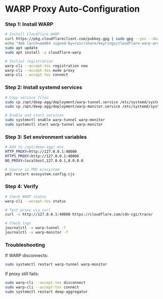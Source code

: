 # WARP Proxy Auto-Configuration

### Step 1: Install WARP
```bash
# Install Cloudflare WARP
curl https://pkg.cloudflareclient.com/pubkey.gpg | sudo gpg --yes --dearmor --output /usr/share/keyrings/cloudflare-warp-archive-keyring.gpg
echo "deb [arch=amd64 signed-by=/usr/share/keyrings/cloudflare-warp-archive-keyring.gpg] https://pkg.cloudflareclient.com/ $(lsb_release -cs) main" | sudo tee /etc/apt/sources.list.d/cloudflare-client.list
sudo apt update
sudo apt install -y cloudflare-warp

# Initial registration
warp-cli --accept-tos registration new
warp-cli --accept-tos mode proxy
warp-cli --accept-tos connect
```

### Step 2: Install systemd services
```bash
# Copy service files
sudo cp /opt/deep-agg/deployment/warp-tunnel.service /etc/systemd/system/
sudo cp /opt/deep-agg/deployment/warp-monitor.service /etc/systemd/system/

# Enable and start services
sudo systemctl enable warp-tunnel warp-monitor
sudo systemctl start warp-tunnel warp-monitor
```

### Step 3: Set environment variables
```bash
# Add to /opt/deep-agg/.env
HTTP_PROXY=http://127.0.0.1:40000
HTTPS_PROXY=http://127.0.0.1:40000
NO_PROXY=localhost,127.0.0.1,0.0.0.0

# Source in PM2 ecosystem
pm2 restart ecosystem.config.cjs
```

### Step 4: Verify
```bash
# Check WARP status
warp-cli --accept-tos status

# Test proxy via curl
curl -x http://127.0.0.1:40000 https://cloudflare.com/cdn-cgi/trace/

# Check logs
journalctl -u warp-tunnel -f
journalctl -u warp-monitor -f
```

### Troubleshooting

If WARP disconnects:
```bash
sudo systemctl restart warp-tunnel warp-monitor
```

If proxy still fails:
```bash
sudo warp-cli --accept-tos disconnect
sudo warp-cli --accept-tos connect
sudo systemctl restart deep-aggregator
```